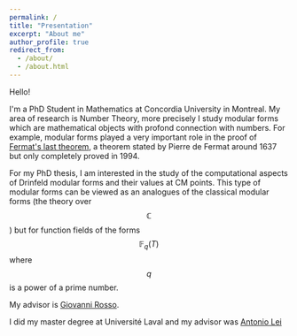 ```yaml
---
permalink: /
title: "Presentation"
excerpt: "About me"
author_profile: true
redirect_from:
  - /about/
  - /about.html
---
```


Hello!

I'm a PhD Student in Mathematics at Concordia University in Montreal. My area of research is Number Theory, more precisely I study modular forms which are mathematical objects with profond connection with numbers. For example, modular forms
played a very important role in the proof of [Fermat's last theorem](https://en.wikipedia.org/wiki/Fermat%27s_Last_Theorem), a theorem stated by Pierre de Fermat around 1637 but only completely proved in 1994.

For my PhD thesis, I am interested in the study of the computational aspects of Drinfeld
modular forms and their values at CM points. This type of modular forms can be viewed as an analogues of the classical modular forms (the theory over $$\mathbb{C}$$) but for function fields of the forms $$\mathbb{F}_q(T)$$ where $$q$$ is a power of a prime number.

My advisor is [Giovanni Rosso](https://sites.google.com/site/gvnros/).

I did my master degree at Université Laval and my advisor was [Antonio Lei](http://antoniolei.com/)
